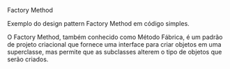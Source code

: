 Factory Method

Exemplo do design pattern Factory Method em código simples.

O Factory Method, também conhecido como Método Fábrica,
é um padrão de projeto criacional que fornece 
uma interface para criar objetos em uma superclasse, 
mas permite que as subclasses alterem o tipo de objetos que serão criados.